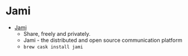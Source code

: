 # Jami
- [Jami](https://jami.net/)
  -  Share, freely and privately.
  - Jami - the distributed and open source communication platform
  - `brew cask install jami`
